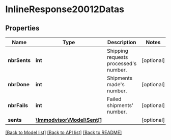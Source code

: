 # InlineResponse20012Datas

## Properties
Name | Type | Description | Notes
------------ | ------------- | ------------- | -------------
**nbrSents** | **int** | Shipping requests processed&#x27;s number. | [optional] 
**nbrDone** | **int** | Shipments made&#x27;s number. | [optional] 
**nbrFails** | **int** | Failed shipments&#x27; number. | [optional] 
**sents** | [**\Immodvisor\Model\Sent[]**](Sent.md) |  | [optional] 

[[Back to Model list]](../../README.md#documentation-for-models) [[Back to API list]](../../README.md#documentation-for-api-endpoints) [[Back to README]](../../README.md)


